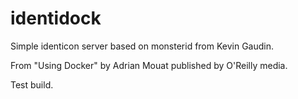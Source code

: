 identidock
==========

Simple identicon server based on monsterid from Kevin Gaudin.

From "Using Docker" by Adrian Mouat published by O'Reilly media.

Test build.

